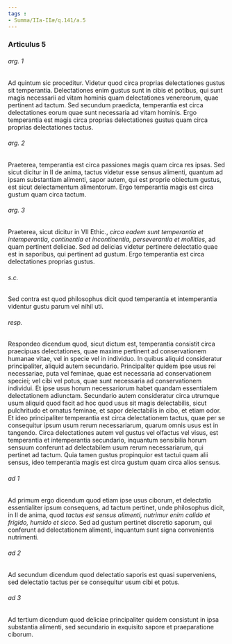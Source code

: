 ```yaml
---
tags : 
- Summa/IIa-IIæ/q.141/a.5
---
```


### Articulus 5

###### arg. 1
Ad quintum sic proceditur. Videtur quod circa proprias delectationes gustus sit temperantia. Delectationes enim gustus sunt in cibis et potibus, qui sunt magis necessarii ad vitam hominis quam delectationes venereorum, quae pertinent ad tactum. Sed secundum praedicta, temperantia est circa delectationes eorum quae sunt necessaria ad vitam hominis. Ergo temperantia est magis circa proprias delectationes gustus quam circa proprias delectationes tactus.

###### arg. 2
Praeterea, temperantia est circa passiones magis quam circa res ipsas. Sed sicut dicitur in II de anima, tactus videtur esse sensus alimenti, quantum ad ipsam substantiam alimenti, sapor autem, qui est proprie obiectum gustus, est sicut delectamentum alimentorum. Ergo temperantia magis est circa gustum quam circa tactum.

###### arg. 3
Praeterea, sicut dicitur in VII Ethic., *circa eadem sunt temperantia et intemperantia, continentia et incontinentia, perseverantia et mollities*, ad quam pertinent deliciae. Sed ad delicias videtur pertinere delectatio quae est in saporibus, qui pertinent ad gustum. Ergo temperantia est circa delectationes proprias gustus.

###### s.c.
Sed contra est quod philosophus dicit quod temperantia et intemperantia videntur gustu parum vel nihil uti.

###### resp.
Respondeo dicendum quod, sicut dictum est, temperantia consistit circa praecipuas delectationes, quae maxime pertinent ad conservationem humanae vitae, vel in specie vel in individuo. In quibus aliquid consideratur principaliter, aliquid autem secundario. Principaliter quidem ipse usus rei necessariae, puta vel feminae, quae est necessaria ad conservationem speciei; vel cibi vel potus, quae sunt necessaria ad conservationem individui. Et ipse usus horum necessariorum habet quandam essentialem delectationem adiunctam. Secundario autem consideratur circa utrumque usum aliquid quod facit ad hoc quod usus sit magis delectabilis, sicut pulchritudo et ornatus feminae, et sapor delectabilis in cibo, et etiam odor. Et ideo principaliter temperantia est circa delectationem tactus, quae per se consequitur ipsum usum rerum necessariarum, quarum omnis usus est in tangendo. Circa delectationes autem vel gustus vel olfactus vel visus, est temperantia et intemperantia secundario, inquantum sensibilia horum sensuum conferunt ad delectabilem usum rerum necessariarum, qui pertinet ad tactum. Quia tamen gustus propinquior est tactui quam alii sensus, ideo temperantia magis est circa gustum quam circa alios sensus.

###### ad 1
Ad primum ergo dicendum quod etiam ipse usus ciborum, et delectatio essentialiter ipsum consequens, ad tactum pertinet, unde philosophus dicit, in II de anima, quod *tactus est sensus alimenti, nutrimur enim calido et frigido, humido et sicco*. Sed ad gustum pertinet discretio saporum, qui conferunt ad delectationem alimenti, inquantum sunt signa convenientis nutrimenti.

###### ad 2
Ad secundum dicendum quod delectatio saporis est quasi superveniens, sed delectatio tactus per se consequitur usum cibi et potus.

###### ad 3
Ad tertium dicendum quod deliciae principaliter quidem consistunt in ipsa substantia alimenti, sed secundario in exquisito sapore et praeparatione ciborum.

